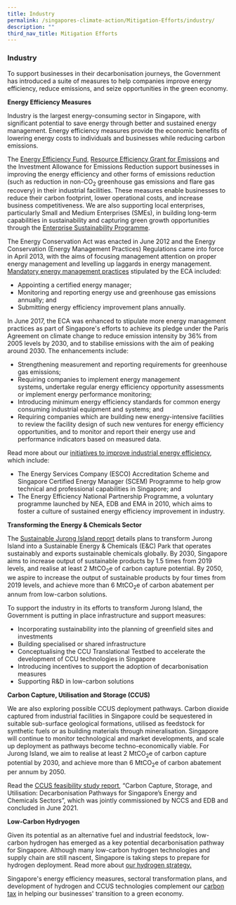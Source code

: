 ```yaml
---
title: Industry
permalink: /singapores-climate-action/Mitigation-Efforts/industry/
description: ""
third_nav_title: Mitigation Efforts
---
```

### Industry

To support businesses in their decarbonisation journeys, the Government has introduced a suite of measures to help companies improve energy efficiency, reduce emissions, and seize opportunities in the green economy.

**Energy Efficiency Measures**

Industry is the largest energy-consuming sector in Singapore, with significant potential to save energy through better and sustained energy management. Energy efficiency measures provide the economic benefits of lowering energy costs to individuals and businesses while reducing carbon emissions.

The [Energy Efficiency Fund](https://www.nea.gov.sg/programmes-grants/grants-and-awards/energy-efficiency-fund), [Resource Efficiency Grant for Emissions](https://www.edb.gov.sg/en/how-we-help/incentives-and-schemes.html) and the Investment Allowance for Emissions Reduction support businesses in improving the energy efficiency and other forms of emissions reduction (such as reduction in non-CO<sub>2</sub> greenhouse gas emissions and flare gas recovery) in their industrial facilities. These measures enable businesses to reduce their carbon footprint, lower operational costs, and increase business competitiveness. We are also supporting local enterprises, particularly Small and Medium Enterprises (SMEs), in building long-term capabilities in sustainability and capturing green growth opportunities through the [Enterprise Sustainability Programme](https://www.enterprisesg.gov.sg/non-financial-assistance/for-singapore-companies/sustainability/enterprise-sustainability-programme).

The Energy Conservation Act was enacted in June 2012 and the Energy Conservation (Energy Management Practices) Regulations came into force in April 2013, with the aims of focusing management attention on proper energy management and levelling up laggards in energy management. [Mandatory energy management practices](https://www.nea.gov.sg/our-services/climate-change-energy-efficiency/energy-efficiency/industrial-sector) stipulated by the ECA included:

* Appointing a certified energy manager;
* Monitoring and reporting energy use and greenhouse gas emissions annually; and
* Submitting energy efficiency improvement plans annually.

In June 2017, the ECA was enhanced to stipulate more energy management practices as part of Singapore's efforts to achieve its pledge under the Paris Agreement on climate change to reduce emission intensity by 36% from 2005 levels by 2030, and to stabilise emissions with the aim of peaking around 2030. The enhancements include:

* Strengthening measurement and reporting requirements for greenhouse gas emissions;
* Requiring companies to implement energy management systems, undertake regular energy efficiency opportunity assessments or implement energy performance monitoring;
* Introducing minimum energy efficiency standards for common energy consuming industrial equipment and systems; and
* Requiring companies which are building new energy-intensive facilities to review the facility design of such new ventures for energy efficiency opportunities, and to monitor and report their energy use and performance indicators based on measured data.

Read more about our [initiatives to improve industrial energy efficiency](https://www.nea.gov.sg/our-services/climate-change-energy-efficiency/energy-efficiency/industrial-sector), which include:

* The Energy Services Company (ESCO) Accreditation Scheme and Singapore Certified Energy Manager (SCEM) Programme to help grow technical and professional capabilities in Singapore; and
* The Energy Efficiency National Partnership Programme, a voluntary programme launched by NEA, EDB and EMA in 2010, which aims to foster a culture of sustained energy efficiency improvement in industry.

**Transforming the Energy & Chemicals Sector**

The [Sustainable Jurong Island report](https://www.edb.gov.sg/en/about-edb/media-releases-publications/sustainable-jurong-island-edb-outlines-plans-to-transform-jurong-island-into-a-sustainability-showcase-for-energy-and-chemicals.html) details plans to transform Jurong Island into a Sustainable Energy & Chemicals (E&C) Park that operates sustainably and exports sustainable chemicals globally. By 2030, Singapore aims to increase output of sustainable products by 1.5 times from 2019 levels, and realise at least 2 MtCO<sub>2</sub>e of carbon capture potential. By 2050, we aspire to increase the output of sustainable products by four times from 2019 levels, and achieve more than 6 MtCO<sub>2</sub>e of carbon abatement per annum from low-carbon solutions.

To support the industry in its efforts to transform Jurong Island, the Government is putting in place infrastructure and support measures:

* Incorporating sustainability into the planning of greenfield sites and investments
* Building specialised or shared infrastructure
* Conceptualising the CCU Translational Testbed to accelerate the development of CCU technologies in Singapore
* Introducing incentives to support the adoption of decarbonisation measures
* Supporting R&D in low-carbon solutions

**Carbon Capture, Utilisation and Storage (CCUS)**

We are also exploring possible CCUS deployment pathways. Carbon dioxide captured from industrial facilities in Singapore could be sequestered in suitable sub-surface geological formations, utilised as feedstock for synthetic fuels or as building materials through mineralisation. Singapore will continue to monitor technological and market developments, and scale up deployment as pathways become techno-economically viable. For Jurong Island, we aim to realise at least 2 MtCO<sub>2</sub>e of carbon capture potential by 2030, and achieve more than 6 MtCO<sub>2</sub>e of carbon abatement per annum by 2050.

Read the [CCUS feasibility study report](/singapores-climate-action/low-carbon-tech/ccus), “Carbon Capture, Storage, and Utilisation: Decarbonisation Pathways for Singapore’s Energy and Chemicals Sectors”, which was jointly commissioned by NCCS and EDB and concluded in June 2021.

**Low-Carbon Hydryogen**

Given its potential as an alternative fuel and industrial feedstock, low-carbon hydrogen has emerged as a key potential decarbonisation pathway for Singapore. Although many low-carbon hydrogen technologies and supply chain are still nascent, Singapore is taking steps to prepare for hydrogen deployment. Read more about [our hydrogen strategy.](/singapores-climate-action/mitigation-efforts/power/)

Singapore's energy efficiency measures, sectoral transformation plans, and development of hydrogen and CCUS technologies complement our [carbon tax](/singapores-climate-action/mitigation-efforts/carbontax/) in helping our businesses' transition to a green economy.